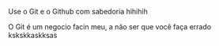 Use o Git e o Github com sabedoria hihihih

O Git é um negocio facin meu, a não ser que você faça errado kskskkaskksas

